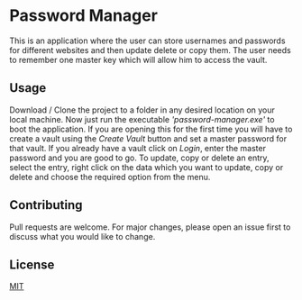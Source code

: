 # Password Manager

This is an application where the user can store usernames and passwords for different websites and then update delete or copy them.
The user needs to remember one master key which will allow him to access the vault.

## Usage
Download / Clone the project to a folder in any desired location on your local machine. Now just run the executable *'password-manager.exe'* to boot the application. If you are opening this for the first time you will have to
create a vault using the *Create Vault* button and set a master password for that vault. If you already have a vault click on *Login*, enter the master password and you are good to go. To update, copy or delete an entry, select
the entry, right click on the data which you want to update, copy or delete and choose the required option from the menu.

## Contributing
Pull requests are welcome. For major changes, please open an issue first to discuss what you would like to change.

## License
[MIT](https://choosealicense.com/licenses/mit/)

